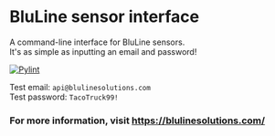 # BluLine sensor interface
A command-line interface for BluLine sensors.<br>It's as simple as inputting an email and password!

[![Pylint](https://github.com/LeWolfYT/bluline-sensor-interface/actions/workflows/pylint.yml/badge.svg)](https://github.com/LeWolfYT/bluline-sensor-interface/actions/workflows/pylint.yml)

Test email: `api@blulinesolutions.com`<br>Test password: `TacoTruck99!`

### For more information, visit https://blulinesolutions.com/
